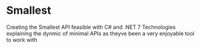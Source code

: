 # Smallest
Creating the Smallest API feasible with C# and .NET 7 Technologies explaining the dynmic of minimal APIs as theyve been a very enjoyable tool to work with
